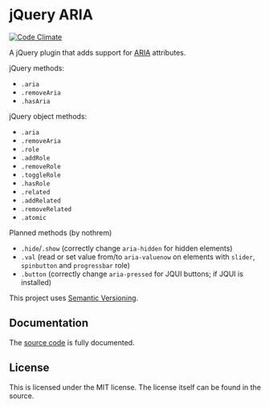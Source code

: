 # jQuery ARIA

[![Code Climate](https://codeclimate.com/github/nothrem/jquery-aria.png)](https://codeclimate.com/github/nothrem/jquery-aria)

A jQuery plugin that adds support for [ARIA](http://www.w3.org/WAI/intro/aria) attributes.

jQuery methods:
  * `.aria`
  * `.removeAria`
  * `.hasAria`

jQuery object methods:
  * `.aria`
  * `.removeAria`
  * `.role` 
  * `.addRole`
  * `.removeRole`
  * `.toggleRole`
  * `.hasRole`
  * `.related`
  * `.addRelated`
  * `.removeRelated`
  * `.atomic`
  
Planned methods (by nothrem)
  * `.hide`/`.show` (correctly change `aria-hidden` for hidden elements)
  * `.val` (read or set value from/to `aria-valuenow` on elements with `slider`, `spinbutton` and `progressbar` role)
  * `.button` (correctly change `aria-pressed` for JQUI buttons; if JQUI is installed)


This project uses [Semantic Versioning](http://semver.org/).

## Documentation

The [source code](https://github.com/nothrem/jquery-aria/blob/master/src/jquery.aria.js) is fully documented.

## License

This is licensed under the MIT license. The license itself can be found in the source.
